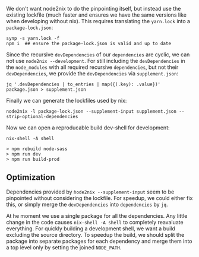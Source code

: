 We don't want node2nix to do the pinpointing itself, but instead use the existing lockfile (much faster and ensures we have the same versions like when developing without nix). This requires translating the `yarn.lock` into a `package-lock.json`:

```
synp -s yarn.lock -f
npm i  ## ensure the package-lock.json is valid and up to date
```

Since the recursive `devDependencies` of our `dependencies` are cyclic, we can not use `node2nix --development`.
For still including the `devDependencies` in the `node_modules` with all required recursive `dependencies`, but not their `devDependencies`, we provide the `devDependencies` via `supplement.json`:

```
jq '.devDependencies | to_entries | map({(.key): .value})' package.json > supplement.json
```

Finally we can generate the lockfiles used by nix:

```
node2nix -l package-lock.json --supplement-input supplement.json --strip-optional-dependencies
```

Now we can open a reproducable build dev-shell for development:

```
nix-shell -A shell

> npm rebuild node-sass
> npm run dev
> npm run build-prod
```

## Optimization

Dependencies provided by `ǹode2nix --supplement-input` seem to be pinpointed without considering the lockfile.
For speedup, we could either fix this, or simply merge the `devDependencies` into `dependencies` by `jq`.

At he moment we use a single package for all the dependencies. Any little change in the code causes `nix-shell -A shell` to completely reavaluate everything. For quickly building a development shell, we want a build excluding the source directory.
To speedup the build, we should split the package into separate packages for each dependency and merge them into a top level only by setting the joined `NODE_PATH`.
